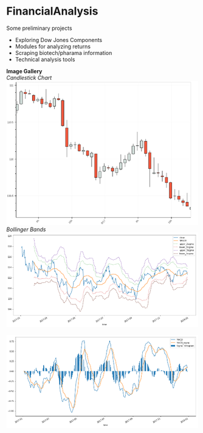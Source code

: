 # FinancialAnalysis

Some preliminary projects
- Exploring Dow Jones Components
- Modules for analyzing returns
- Scraping biotech/pharama information
- Technical analysis tools

<b>Image Gallery</b><br>
<i>Candlestick Chart</i><br>
![](./images/candlestick.png)
<br>
<i>Bollinger Bands</i><br>
![](./images/bollinger.png)
<br>
<i></i><br>
![](./images/macd.png)
<br>
